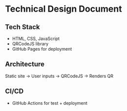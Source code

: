 # Technical Design Document

## Tech Stack
- HTML, CSS, JavaScript
- QRCodeJS library
- GitHub Pages for deployment

## Architecture
Static site → User inputs → QRCodeJS → Renders QR

## CI/CD
- GitHub Actions for test + deployment
